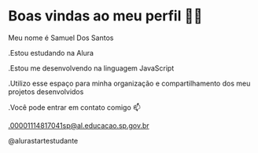# Boas vindas ao meu perfil 💙💙
Meu nome é Samuel Dos Santos

.Estou estudando na Alura

.Estou me desenvolvendo na linguagem JavaScript

.Utilizo esse espaço para minha organização e compartilhamento dos meu projetos desenvolvidos

.Você pode entrar em contato comigo 📫

.00001114817041sp@al.educacao.sp.gov.br

@alurastartestudante
